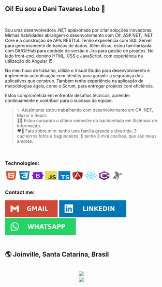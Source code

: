 ## Oi! Eu sou a Dani Tavares Lobo 👋

<br>

Sou uma desenvolvedora .NET apaixonada por criar soluções inovadoras. Minhas habilidades abrangem o desenvolvimento com C#, ASP.NET, .NET Core e a construção de APIs RESTful. Tenho experiência com SQL Server para gerenciamento de bancos de dados. Além disso, estou familiarizada com Git/GitHub para controle de versão e Jira para gestão de projetos. No lado front-end, domino HTML, CSS e JavaScript, com experiência na utilização do Angular 15.

No meu fluxo de trabalho, utilizo o Visual Studio para desenvolvimento e implemento autenticação com Identity para garantir a segurança dos aplicativos que construo. Também tenho experiência na aplicação de metodologias ágeis, como o Scrum, para entregar projetos com eficiência.

Estou comprometida em enfrentar desafios técnicos, aprender continuamente e contribuir para o sucesso da equipe.

> ✨ Atualmente estou trabalhando com desenvolvimento em C# .NET, Blazor e React.
> <br>
> 👩‍💻 Estou cursando o último semestre do bacharelado em Sistemas de Informação. 
> <br>
> ❤🥰 Fato sobre mim: tenho uma família grande e divertida, 3 cachorros fofos e bagunceiros. E tenho 3 mini coelhos, que são meus amores.



<br>

### Technologies:
<div style="display: inline_block">
  <img align="center" alt="HTML" height="30" width="40" src="./readmeDani/html5.svg">
  <img align="center" alt="CSS" height="30" width="40" src="./readmeDani/css3.svg">
  <img align="center" alt="Bootstrap" height="30" width="40" src="./readmeDani/bootstrap.svg">
  <img align="center" alt="Javascript" height="30" width="40" src="./readmeDani/javascript.svg">
  <img align="center" alt="Typescript" height="30" width="40" src="./readmeDani/typescript.svg">
  <img align="center" alt="Angular" height="30" width="40" src="./readmeDani/angularjs.svg">
  <img align="center" alt="React" height="30" width="40" src="./readmeDani/react.svg">
  <img align="center" alt="Csharp" height="30" width="40" src="./readmeDani/csharp.svg">
  <img align="center" alt="SqlServer" height="30" width="40" src="./readmeDani/sql.svg">  
</div>

##
### Contact me:

<div>
  <a href = "mailto:danitavares.dev@gmail.com"><img src="./readmeDani/gmail.svg" target="_blank"></a>
  <a href="https://www.linkedin.com/in/danitavareslobo" target="_blank"><img src="./readmeDani/linkedin.svg" target="_blank"></a>  
  <a href="https://wa.me/5547996356860" target="_blank"><img src="./readmeDani/whatsapp.svg" target="_blank"></a>
</div>

<br>


## 🌎 Joinville, Santa Catarina, Brasil


<br>

<div align="center">
  <a href="https://github.com/danitavareslobo">
  <img height="200em" src="https://github-readme-stats.vercel.app/api?username=danitavareslobo&show_icons=true&theme=vision-friendly-dark&inclue_all_commit=true" />
  
<br>

  <img height="250em" src="https://github-readme-stats.vercel.app/api/top-langs?username=danitavareslobo&layout-default&langs_count=3&theme=vision-friendly-dark" />
  </a>
</div>
<br>



